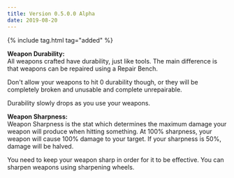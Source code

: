 ```yaml
---
title: Version 0.5.0.0 Alpha
date: 2019-08-20
---
```

{% include tag.html tag="added" %}

**Weapon Durability:**<br>
All weapons crafted have durability, just like tools. The main difference is that weapons can be repaired using a Repair Bench. 

Don't allow your weapons to hit 0 durability though, or they will be completely broken and unusable and complete unrepairable. 

Durability slowly drops as you use your weapons.

**Weapon Sharpness:**<br>
Weapon Sharpness is the stat which determines the maximum damage your weapon will produce when hitting something. At 100% sharpness, your weapon will cause 100% damage to your target. If your sharpness is 50%, damage will be halved. 

You need to keep your weapon sharp in order for it to be effective. You can sharpen weapons using sharpening wheels.